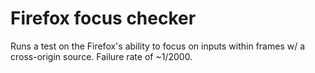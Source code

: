 # Firefox focus checker
Runs a test on the Firefox's ability to focus on inputs within frames w/ a cross-origin source. Failure rate of ~1/2000.